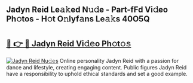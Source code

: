 ## Jadyn Reid Le𝚊𝚔ed N𝚞𝚍e - Part-fFd Vi𝚍eo Ph𝚘tos - H𝚘t O𝚗lyf𝚊ns Le𝚊𝚔s 40O5Q

# <h2><a href="http://hf0est.feru.top/?c=Jadyn+Reid">🔗 👉 🔴 Jadyn Reid Vi𝚍𝚎o Ph𝚘t𝚘𝚜</a></h2>

[![Jadyn Reid Nu𝚍𝚎s](https://i.imgur.com/0TWrTi3.gif)](http://hf0est.feru.top/?c=Jadyn+Reid)
Online personality Jadyn Reid with a passion for dance and lifestyle, creating engaging content. Public figures Jadyn Reid have a responsibility to uphold ethical standards and set a good example. 
